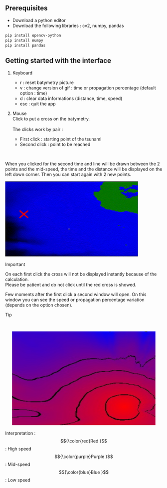 Prerequisites
------------
* Download a python editor
* Download the following libraries : cv2, numpy, pandas
```
pip install opencv-python
pip install numpy
pip install pandas
```

Getting started with the interface
------------
1. Keyboard
    * r : reset batymetry picture
    * v : change version of gif : time or propagation percentage (default option : time)
    * d : clear data informations (distance, time, speed)
    * esc : quit the app

2. Mouse </br>
Click to put a cross on the batymetry.
</br></br>
The clicks work by pair :
   * First click : starting point of the tsunami
   * Second click : point to be reached
</br>
   
When you clicked for the second time and line will be drawn between the 2 points and the mid-speed, the time and
the distance will be displayed on the left down corner.
Then you can start again with 2 new points.
</br>

![demo_red_cross](./resultats/demo_red_cross.gif)

>[!IMPORTANT]  
> On each first click the cross will not be displayed instantly because of the calculation.
> </br>Please be patient and do not click until the red cross is showed.

Few moments after the first click a second window will open.
On this window you can see the speed or propagation percentage variation (depends on the option chosen).
</br>
>[!TIP] 
> </br>
> <p align="center">
>  <img width="460" height="300" src="./resultats/movie_small_area_time/time_img.jpg"></p>
>
> Interpretation : </br>
>$${\color{red}Red }$$ : High speed
></br>$${\color{purple}Purple }$$ : Mid-speed
></br>$${\color{blue}Blue }$$ : Low speed
